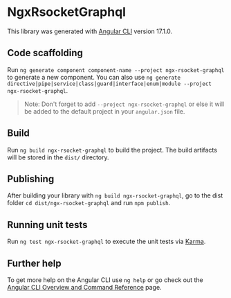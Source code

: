 # NgxRsocketGraphql

This library was generated with [Angular CLI](https://github.com/angular/angular-cli) version 17.1.0.

## Code scaffolding

Run `ng generate component component-name --project ngx-rsocket-graphql` to generate a new component. You can also use `ng generate directive|pipe|service|class|guard|interface|enum|module --project ngx-rsocket-graphql`.
> Note: Don't forget to add `--project ngx-rsocket-graphql` or else it will be added to the default project in your `angular.json` file. 

## Build

Run `ng build ngx-rsocket-graphql` to build the project. The build artifacts will be stored in the `dist/` directory.

## Publishing

After building your library with `ng build ngx-rsocket-graphql`, go to the dist folder `cd dist/ngx-rsocket-graphql` and run `npm publish`.

## Running unit tests

Run `ng test ngx-rsocket-graphql` to execute the unit tests via [Karma](https://karma-runner.github.io).

## Further help

To get more help on the Angular CLI use `ng help` or go check out the [Angular CLI Overview and Command Reference](https://angular.io/cli) page.
